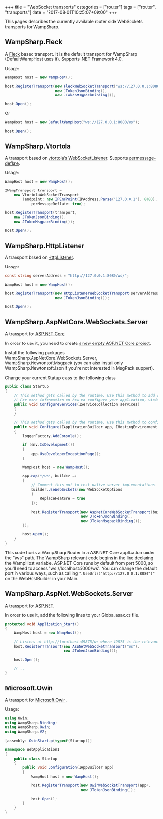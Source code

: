 +++
title = "WebSocket transports"
categories = ["router"]
tags = ["router", "transports"]
date = "2017-08-01T10:25:07+09:00"
+++

This pages describes the currently available router side WebSockets transports for WampSharp.

## WampSharp.Fleck

A [Fleck](https://github.com/statianzo/Fleck) based transport. It is the default transport for WampSharp (DefaultWampHost uses it). Supports .NET Framework 4.0.

Usage:

```csharp
WampHost host = new WampHost();

host.RegisterTransport(new FleckWebSocketTransport("ws://127.0.0.1:8080/ws"),
                       new JTokenJsonBinding(),
                       new JTokenMsgpackBinding());

host.Open();
```

Or

```csharp
WampHost host = new DefaultWampHost("ws://127.0.0.1:8080/ws");

host.Open();
```


## WampSharp.Vtortola

A transport based on [vtortola's WebSocketListener](https://github.com/vtortola/WebSocketListener). Supports [permessage-deflate](http://tools.ietf.org/html/draft-ietf-hybi-permessage-compression-17#section-8).

Usage:

```csharp
WampHost host = new WampHost();

IWampTransport transport =
    new VtortolaWebSocketTransport
        (endpoint: new IPEndPoint(IPAddress.Parse("127.0.0.1"), 8080),
            perMessageDeflate: true);

host.RegisterTransport(transport,
    new JTokenJsonBinding(),
    new JTokenMsgpackBinding());

host.Open();
```

## WampSharp.HttpListener

A transport based on [HttpListener](https://docs.microsoft.com/en-us/dotnet/framework/network-programming/httplistener).

Usage:

```csharp
const string serverAddress = "http://127.0.0.1:8080/ws/";

WampHost host = new WampHost();

host.RegisterTransport(new HttpListenerWebSocketTransport(serverAddress),
                       new JTokenJsonBinding());

host.Open();
```

## WampSharp.AspNetCore.WebSockets.Server

A transport for [ASP.NET Core](https://github.com/aspnet/Home). 

In order to use it, you need to create [a new empty ASP.NET Core project](https://docs.asp.net/en/latest/getting-started.html).

Install the following packages: WampSharp.AspNetCore.WebSockets.Server, WampSharp.NewtonsoftMsgpack (you can also install only WampSharp.NewtonsoftJson if you're not interested in MsgPack support).

Change your current Statup class to the following class

```csharp
public class Startup
{
    // This method gets called by the runtime. Use this method to add services to the container.
    // For more information on how to configure your application, visit http://go.microsoft.com/fwlink/?LinkID=398940
    public void ConfigureServices(IServiceCollection services)
    {
    }

    // This method gets called by the runtime. Use this method to configure the HTTP request pipeline.
    public void Configure(IApplicationBuilder app, IHostingEnvironment env, ILoggerFactory loggerFactory)
    {
        loggerFactory.AddConsole();

        if (env.IsDevelopment())
        {
            app.UseDeveloperExceptionPage();
        }

        WampHost host = new WampHost();

        app.Map("/ws", builder =>
        {
            // Comment this out to test native server implementations
            builder.UseWebSockets(new WebSocketOptions
            {
                ReplaceFeature = true
            });

            host.RegisterTransport(new AspNetCoreWebSocketTransport(builder),
                                   new JTokenJsonBinding(),
                                   new JTokenMsgpackBinding());
        });

        host.Open();
    }
}
```

This code hosts a WampSharp Router in a ASP.NET Core application under the "/ws" path. The WampSharp relevant code begins in the line declaring the WampHost variable. ASP.NET Core runs by default from port 5000, so you'll need to access "ws://localhost:5000/ws". You can change the default port in various ways, such as calling `".UseUrls("http://127.0.0.1:8080")"` on the WebHostBuilder in your Main.

## WampSharp.AspNet.WebSockets.Server

A transport for [ASP.NET](https://www.asp.net/). 

In order to use it, add the following lines to your Global.asax.cs file.

```csharp
protected void Application_Start()
{
    WampHost host = new WampHost();

    // Listens at http://localhost:49875/ws where 49875 is the relevant port
    host.RegisterTransport(new AspNetWebSocketTransport("ws"),
                           new JTokenJsonBinding());

    host.Open();

    // ..
}
```

## Microsoft.Owin

A transport for [Microsoft.Owin](https://github.com/aspnet/AspNetKatana/).

Usage:

```csharp
using Owin;
using WampSharp.Binding;
using WampSharp.Owin;
using WampSharp.V2;

[assembly: OwinStartup(typeof(Startup))]

namespace WebApplication1
{
    public class Startup
    {
        public void Configuration(IAppBuilder app)
        {
            WampHost host = new WampHost();

            host.RegisterTransport(new OwinWebSocketTransport(app),
                                   new JTokenJsonBinding());

            host.Open();
        }
    }
}
```
